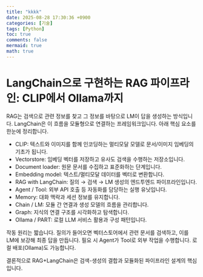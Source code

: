 ```yaml
---
title: "kkkk"
date: 2025-08-28 17:30:36 +0900
categories: [기술]
tags: [Python]
toc: true
comments: false
mermaid: true
math: true
---
```


# LangChain으로 구현하는 RAG 파이프라인: CLIP에서 Ollama까지

RAG는 검색으로 관련 정보를 찾고 그 정보를 바탕으로 LM이 답을 생성하는 방식입니다. LangChain은 이 흐름을 모듈형으로 연결하는 프레임워크입니다. 아래 핵심 요소를 한눈에 정리합니다.

- CLIP: 텍스트와 이미지를 함께 인코딩하는 멀티모달 모델로 문서/이미지 임베딩의 기초가 됩니다.  
- Vectorstore: 임베딩 벡터를 저장하고 유사도 검색을 수행하는 저장소입니다.  
- Document loader: 원문 문서를 수집하고 표준화하는 단계입니다.  
- Embedding model: 텍스트/멀티모달 데이터를 벡터로 변환합니다.  
- RAG with LangChain: 질의 → 검색 → LM 생성의 엔드투엔드 파이프라인입니다.  
- Agent / Tool: 외부 API 호출 등 자동화를 담당하는 실행 유닛입니다.  
- Memory: 대화 맥락과 세션 정보를 유지합니다.  
- Chain / LM: 모듈 간 연결과 생성 모델의 흐름을 관리합니다.  
- Graph: 지식의 연결 구조를 시각화하고 탐색합니다.  
- Ollama / PART: 로컬 LLM 서비스 활용과 구성 패턴입니다.

작동 원리는 짧습니다. 질의가 들어오면 벡터스토어에서 관련 문서를 검색하고, 이를 LM에 보강해 최종 답을 만듭니다. 필요 시 Agent가 Tool로 외부 작업을 수행합니다. 로컬 배포(Ollama)도 가능합니다.

결론적으로 RAG+LangChain은 검색-생성의 결합과 모듈화된 파이프라인 설계의 핵심입니다.